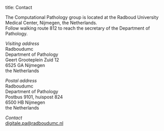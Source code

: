 title: Contact

The Computational Pathology group is located at the Radboud University Medical Center, Nijmegen, the Netherlands.
<br>Follow walking route 812 to reach the secretary of the Department of Pathology.

<i>Visiting address</i>
<br>Radboudumc
<br>Department of Pathology
<br>Geert Grooteplein Zuid 12
<br>6525 GA Nijmegen
<br>the Netherlands

<i>Postal address</i>
<br>Radboudumc
<br>Department of Pathology
<br>Postbus 9101, huispost 824
<br>6500 HB Nijmegen
<br>the Netherlands

<i>Contact</i>
<br>digitale.pa@radboudumc.nl

